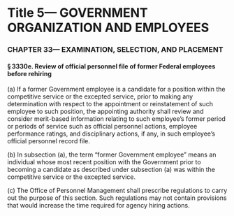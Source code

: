 
# Title 5— GOVERNMENT ORGANIZATION AND EMPLOYEES
### CHAPTER 33— EXAMINATION, SELECTION, AND PLACEMENT
#### § 3330e. Review of official personnel file of former Federal employees before rehiring

(a) If a former Government employee is a candidate for a position within the competitive service or the excepted service, prior to making any determination with respect to the appointment or reinstatement of such employee to such position, the appointing authority shall review and consider merit-based information relating to such employee’s former period or periods of service such as official personnel actions, employee performance ratings, and disciplinary actions, if any, in such employee’s official personnel record file.

(b) In subsection (a), the term “former Government employee” means an individual whose most recent position with the Government prior to becoming a candidate as described under subsection (a) was within the competitive service or the excepted service.

(c) The Office of Personnel Management shall prescribe regulations to carry out the purpose of this section. Such regulations may not contain provisions that would increase the time required for agency hiring actions.
